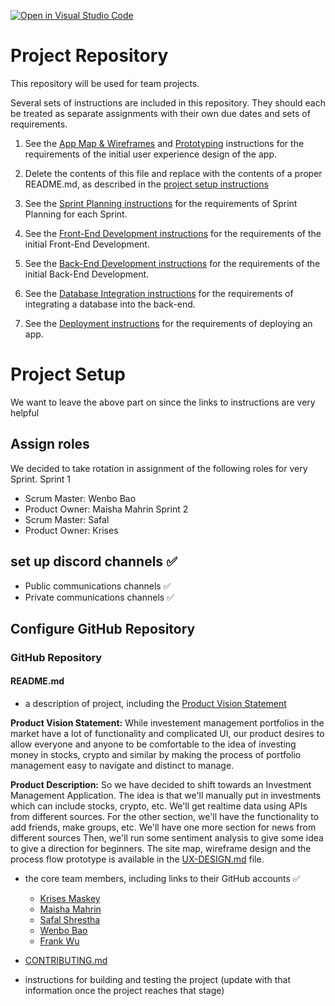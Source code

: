 [![Open in Visual Studio Code](https://classroom.github.com/assets/open-in-vscode-c66648af7eb3fe8bc4f294546bfd86ef473780cde1dea487d3c4ff354943c9ae.svg)](https://classroom.github.com/online_ide?assignment_repo_id=8742460&assignment_repo_type=AssignmentRepo)

# Project Repository

This repository will be used for team projects.

Several sets of instructions are included in this repository. They should each be treated as separate assignments with their own due dates and sets of requirements.

1. See the [App Map & Wireframes](instructions-0a-app-map-wireframes.md) and [Prototyping](./instructions-0b-prototyping.md) instructions for the requirements of the initial user experience design of the app.

1. Delete the contents of this file and replace with the contents of a proper README.md, as described in the [project setup instructions](./instructions-0c-project-setup.md)

1. See the [Sprint Planning instructions](instructions-0d-sprint-planning.md) for the requirements of Sprint Planning for each Sprint.

1. See the [Front-End Development instructions](./instructions-1-front-end.md) for the requirements of the initial Front-End Development.

1. See the [Back-End Development instructions](./instructions-2-back-end.md) for the requirements of the initial Back-End Development.

1. See the [Database Integration instructions](./instructions-3-database.md) for the requirements of integrating a database into the back-end.

1. See the [Deployment instructions](./instructions-4-deployment.md) for the requirements of deploying an app.






# Project Setup
We want to leave the above part on since the links to instructions are very helpful

## Assign roles
We decided to take rotation in assignment of the following roles for very Sprint.
Sprint 1
- Scrum Master: Wenbo Bao
- Product Owner: Maisha Mahrin
Sprint 2
- Scrum Master: Safal
- Product Owner: Krises

## set up discord channels ✅
- Public communications channels ✅
- Private communications channels ✅

## Configure GitHub Repository
### GitHub Repository
#### README.md
- a description of project, including the [Product Vision Statement](https://knowledge.kitchen/Scrum_development_framework#Product_vision_statement)

**Product Vision Statement:**
While investement management portfolios in the market have a lot of functionality and complicated UI, our product desires to allow everyone and anyone to be comfortable to the idea of investing money in stocks, crypto and similar by making the process of portfolio management easy to navigate and distinct to manage.

**Product Description:**
So we have decided to shift towards an Investment Management Application.
The idea is that we'll manually put in investments which can include stocks, crypto, etc.
We'll get realtime data using APIs from different sources.
For the other section, we'll have the functionality to add friends, make groups, etc.
We'll have one more section for news from different sources
Then, we'll run some sentiment analysis to give some idea to give a direction for beginners.
The site map, wireframe design and the process flow prototype is available in the [UX-DESIGN.md](https://github.com/agiledev-students-fall2022/final-project-team-almaal/blob/master/UX-DESIGN.md) file.

- the core team members, including links to their GitHub accounts ✅
  - [Krises Maskey](https://github.com/KrisesMaskey)
  - [Maisha Mahrin](https://github.com/maishahoq)
  - [Safal Shrestha](https://github.com/safal312)
  - [Wenbo Bao](https://github.com/Wenbo-Bao)
  - [Frank Wu](https://github.com/zw2700)

- [CONTRIBUTING.md](./CONTRIBUTING.md)

- instructions for building and testing the project (update with that information once the project reaches that stage)
